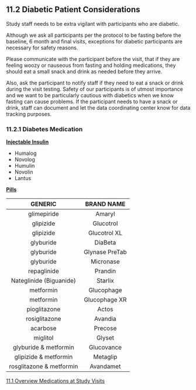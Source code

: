 ## 11.2 Diabetic Patient Considerations

Study staff needs to be extra vigilant with participants who are diabetic.

Although we ask all participants per the protocol to be fasting before the baseline, 6 month and final visits, exceptions for diabetic participants are necessary for safety reasons.

Please communicate with the participant before the visit, that if they are feeling woozy or nauseous from fasting and holding medications, they should eat a small snack and drink as needed before they arrive.

Also, ask the participant to notify staff if they need to eat a snack or drink during the visit testing. Safety of our participants is of utmost importance and we want to be particularly cautious with diabetics when we know fasting can cause problems. If the participant needs to have a snack or drink, staff can document and let the data coordinating center know for data tracking purposes.

### 11.2.1 Diabetes Medication

**<u>Injectable Insulin</u>**

* Humalog
* Novolog
* Humulin
* Novolin
* Lantus

**<u>Pills</u>**

| GENERIC                  | BRAND NAME     |
|:------------------------:|:--------------:|
| glimepiride            | Amaryl         |
| glipizide            | Glucotrol      |
| glipizide            | Glucotrol XL   |
| glyburide            | DiaBeta        |
| glyburide            | Glynase PreTab |
| glyburide            | Micronase      |
| repaglinide            | Prandin        |
| Nateglinide (Biguanide)  | Starlix        |
| metformin            | Glucophage     |
| metformin            | Glucophage XR  |
| pioglitazone             | Actos          |
| rosiglitazone            | Avandia        |
| acarbose             | Precose        |
| miglitol             | Glyset         |
| glyburide & metformin    | Glucovance     |
| glipizide & metformin    | Metaglip       |
| rosglitazone & metformin | Avandamet      |


<div class="center">
<div class="btn-group">
  <a href=":pages_path:/manuals/medications/11-01-overview.md" class="btn btn-default">
    <span class="glyphicon glyphicon-chevron-left"></span>
    11.1 Overview
  </a>

  <a href=":pages_path:/manuals/medications" class="btn btn-default">
    <span class="glyphicon glyphicon-chevron-up"></span>
    Medications at Study Visits
  </a>
</div>
</div>
